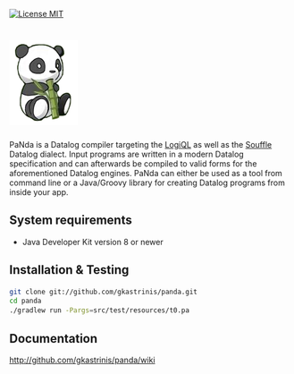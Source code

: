 [![License MIT][badge-license]](LICENSE.txt)

![PANDA](/panda.png)
=============================

PaNda is a Datalog compiler targeting the [LogiQL](http://www.logicblox.com/technology/) as well as the [Souffle](https://github.com/souffle-lang/souffle/) Datalog dialect. Input programs are written in a modern Datalog specification and can afterwards be compiled to valid forms for the aforementioned Datalog engines. PaNda can either be used as a tool from command line or a Java/Groovy library for creating Datalog programs from inside your app.

System requirements
-------------------

* Java Developer Kit version 8 or newer

Installation & Testing
----------------------

```bash
git clone git://github.com/gkastrinis/panda.git
cd panda
./gradlew run -Pargs=src/test/resources/t0.pa
```

Documentation
-------------

http://github.com/gkastrinis/panda/wiki

[badge-license]: https://img.shields.io/badge/license-MIT-green.svg
